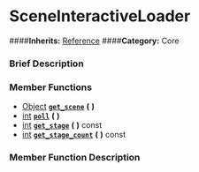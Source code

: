#  SceneInteractiveLoader  
####**Inherits:** [Reference](class_reference)
####**Category:** Core

###  Brief Description  


###  Member Functions 
  * [Object](class_object)  **[`get_scene`](#get_scene)**  **(** **)**
  * [int](class_int)  **[`poll`](#poll)**  **(** **)**
  * [int](class_int)  **[`get_stage`](#get_stage)**  **(** **)** const
  * [int](class_int)  **[`get_stage_count`](#get_stage_count)**  **(** **)** const

###  Member Function Description  
